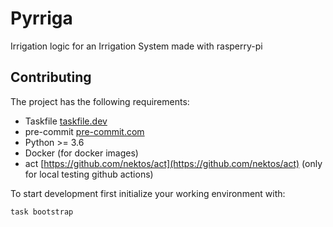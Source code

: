 # Pyrriga

Irrigation logic for an Irrigation System made with rasperry-pi

## Contributing

The project has the following requirements:

- Taskfile [taskfile.dev](https://taskfile.dev)
- pre-commit [pre-commit.com](https://pre-commit.com/)
- Python >= 3.6
- Docker (for docker images)
- act [https://github.com/nektos/act](https://github.com/nektos/act) (only for local testing github actions)

To start development first initialize your working environment with:

```shell
task bootstrap
```
